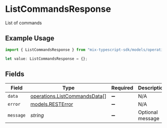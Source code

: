 # ListCommandsResponse

List of commands

## Example Usage

```typescript
import { ListCommandsResponse } from "mix-typescript-sdk/models/operations";

let value: ListCommandsResponse = {};
```

## Fields

| Field                                                                        | Type                                                                         | Required                                                                     | Description                                                                  |
| ---------------------------------------------------------------------------- | ---------------------------------------------------------------------------- | ---------------------------------------------------------------------------- | ---------------------------------------------------------------------------- |
| `data`                                                                       | [operations.ListCommandsData](../../models/operations/listcommandsdata.md)[] | :heavy_minus_sign:                                                           | N/A                                                                          |
| `error`                                                                      | [models.RESTError](../../models/resterror.md)                                | :heavy_minus_sign:                                                           | N/A                                                                          |
| `message`                                                                    | *string*                                                                     | :heavy_minus_sign:                                                           | Optional message                                                             |
